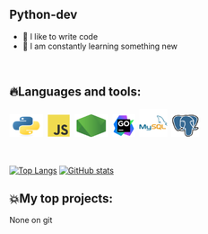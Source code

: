 ## Python-dev

- 💪 I like to write code<br />
- 🥅 I am constantly learning something new<br />
 
<br />
<h2>🔥Languages and tools:</h2>
<div>
  <img src="https://github.com/devicons/devicon/blob/master/icons/python/python-original.svg" width="60" height="40"/>&nbsp;
  <img src="https://github.com/devicons/devicon/blob/master/icons/javascript/javascript-original.svg" title="JavaScript" alt="JavaScript" width="40" height="40"/>&nbsp;
  <img src="https://github.com/devicons/devicon/blob/master/icons/nodejs/nodejs-original.svg"  width="60" height="40"/>&nbsp;
  <img src="https://github.com/devicons/devicon/blob/master/icons/goland/goland-original.svg"  width="40" height="40"/>&nbsp;
  <img src="https://github.com/devicons/devicon/blob/master/icons/mysql/mysql-original-wordmark.svg" title="MySQL"  alt="MySQL" width="50" height="50"/>&nbsp;
  <img src="https://github.com/devicons/devicon/blob/master/icons/postgresql/postgresql-original.svg" title="PostgreSQL"  alt="PostgreSQL" width="50" height="40"/>&nbsp;
  
</div>
<br />

<br />

[![Top Langs](https://github-readme-stats.vercel.app/api/top-langs/?username=whoissoee&show_icons=true&theme=tokyonight&border_radius=10&hide_border=true&hide_title=false&langs_count=100&layout=compact)](https://github.com/whoissoee)
[![GitHub stats](https://github-readme-stats.vercel.app/api?username=whoissoee&count_private=true&show_icons=true&theme=tokyonight&border_radius=10&hide_border=true&hide_title=true)](https://github.com/whoissoee)

## 💥My top projects: <br />
None on git


<!-- <a href="https://github.com/whoissoee/Your_browser">
  <img align="center" style="margin:0.5rem" src="https://github-readme-stats.vercel.app/api/pin/?username=braydoncoyer&repo=Your_browser&title_color=ffffff&text_color=c9cacc&icon_color=4AB197&bg_color=1A2B34" />
</a>  -->
